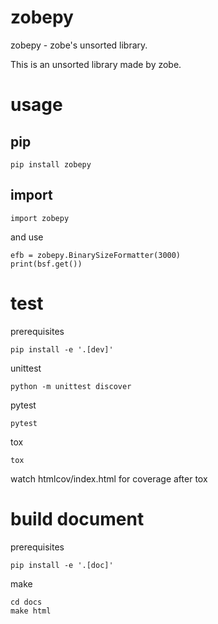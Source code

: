 
zobepy
======

zobepy - zobe's unsorted library.

This is an unsorted library made by zobe.


usage
=====


pip
---

    pip install zobepy


import
------

    import zobepy

and use

    efb = zobepy.BinarySizeFormatter(3000)
    print(bsf.get())


test
====

prerequisites

    pip install -e '.[dev]'

unittest

    python -m unittest discover

pytest

    pytest

tox

    tox

watch htmlcov/index.html for coverage after tox


build document
==============

prerequisites

    pip install -e '.[doc]'

make

    cd docs
    make html

